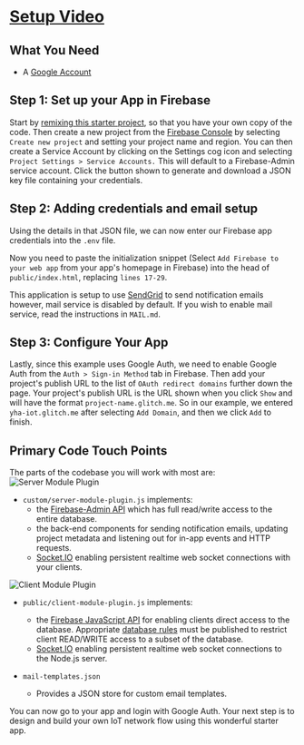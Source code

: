 # <a href="https://www.youtube.com/watch?v=cRvnLB-m0uM" no-opener no-referer>Setup Video</a>

## What You Need
*   A <a href="https://firebase.google.com/" no-opener no-referrer>Google Account</a>

## Step 1: Set up your App in Firebase
Start by <a href="https://glitch.com/edit/#!/remix/yha-iot" no-opener no-referrer>remixing this starter project</a>, so that you have your own copy of the code. Then create a new project from the <a href="https://console.firebase.google.com/" no-opener no-referrer>Firebase Console</a> by selecting `Create new project` and setting your project name and region. You can then create a Service Account by clicking on the Settings cog icon and selecting `Project Settings > Service Accounts.` This will default to a Firebase-Admin service account.  Click the button shown to generate and download a JSON key file containing your credentials.

## Step 2: Adding credentials and email setup
Using the details in that JSON file, we can now enter our Firebase app credentials into the `.env` file.

Now you need to paste the initialization snippet (Select `Add Firebase to your web app` from your app's homepage in Firebase) into the head of `public/index.html`, replacing `lines 17-29`.

This application is setup to use <a href="https://sendgrid.com" no-opener no-referrer>SendGrid</a> to send notification emails however, mail service is disabled by default. If you wish to enable mail service, read the instructions in `MAIL.md`.

## Step 3: Configure Your App
Lastly, since this example uses Google Auth, we need to enable Google Auth from the `Auth > Sign-in Method` tab in Firebase. Then add your project's publish URL to the list of `OAuth redirect domains` further down the page. Your project's publish URL is the URL shown when you click `Show` and will have the format `project-name.glitch.me`. So in our example, we entered `yha-iot.glitch.me` after selecting `Add Domain`, and then we click `Add` to finish.

## Primary Code Touch Points
The parts of the codebase you will work with most are:
![Server Module Plugin](https://cdn.glitch.com/1a3d0526-b227-48ca-95b7-53e806694f71%2Fsmp.png)
*   `custom/server-module-plugin.js` implements:
    * the <a href="https://firebase.google.com/docs/database/admin/start" no-opener no-referrer>Firebase-Admin API</a> which has full read/write access to the entire database.
    * the back-end components for sending notification emails, updating project metadata and listening out for in-app events and HTTP requests.
    * <a href="https://socket.io/" no-opener no-referrer>Socket.IO</a> enabling persistent realtime web socket  connections with your clients.

![Client Module Plugin](https://cdn.glitch.com/1a3d0526-b227-48ca-95b7-53e806694f71%2Fcmp.png)
*   `public/client-module-plugin.js` implements:
    * the <a href="https://www.firebase.com/docs/web/api/" no-opener no-referrer>Firebase JavaScript API</a> for enabling clients direct access to the database. Appropriate <a href="https://pastebin.com/raw/qK3gfzK3" no-opener no-referrer>database rules</a> must be published to restrict client READ/WRITE access to a subset of the database.
    * <a href="https://socket.io/" no-opener no-referrer>Socket.IO</a> enabling persistent realtime  web socket connections to the Node.js server.
    
*   `mail-templates.json`
    * Provides a JSON store for custom email templates.

You can now go to your app and login with Google Auth. Your next step is to design and build your own IoT network flow using this wonderful starter app.
